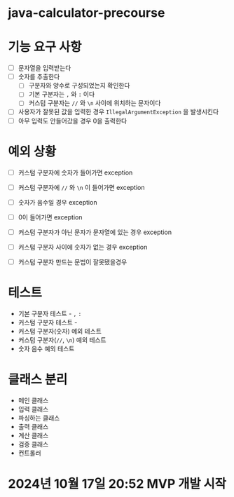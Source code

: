 # java-calculator-precourse

# 기능 요구 사항
- [ ] 문자열을 입력받는다
- [ ] 숫자를 추출한다
    - [ ] 구분자와 양수로 구성되었는지 확인한다
    - [ ] 기본 구분자는 `,` 와 `:` 이다
    - [ ] 커스텀 구분자는 `//` 와 `\n` 사이에 위치하는 문자이다
- [ ] 사용자가 잘못된 값을 입력한 경우 `IllegalArgumentException` 을 발생시킨다
- [ ] 아무 입력도 안들어갔을 경우 0을 출력한다

# 예외 상황
- [ ] 커스텀 구분자에 숫자가 들어가면 exception
- [ ] 커스텀 구분자에 `//` 와 `\n` 이 들어가면 exception
- [ ] 숫자가 음수일 경우 exception
- [ ] 0이 들어가면 exception
- [ ] 커스텀 구분자가 아닌 문자가 문자열에 있는 경우 exception
- [ ] 커스텀 구분자 사이에 숫자가 없는 경우 exception
- [ ] 커스텀 구분자 만드는 문법이 잘못됐을경우


# 테스트
- 기본 구분자 테스트 - `,` `:`
- 커스텀 구분자 테스트 -
- 커스텀 구분자(숫자) 예외 테스트
- 커스텀 구분자(`//`, `\n`) 예외 테스트
- 숫자 음수 예외 테스트

# 클래스 분리

- 메인 클래스
- 입력 클래스
- 파싱하는 클래스
- 출력 클래스
- 계산 클래스
- 검증 클래스
- 컨트롤러

# 2024년 10월 17일 20:52 MVP 개발 시작